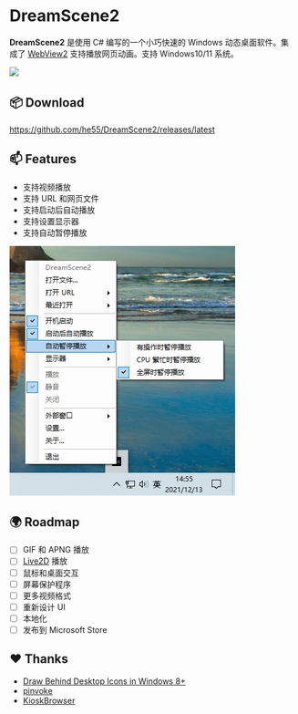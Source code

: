 # DreamScene2
**DreamScene2** 是使用 C# 编写的一个小巧快速的 Windows 动态桌面软件。集成了 [WebView2](https://docs.microsoft.com/en-us/microsoft-edge/webview2/) 支持播放网页动画。支持 Windows10/11 系统。

![](images/Hiyori.gif)

## 📦 Download
https://github.com/he55/DreamScene2/releases/latest

## 📫 Features
- 支持视频播放
- 支持 URL 和网页文件
- 支持启动后自动播放
- 支持设置显示器
- 支持自动暂停播放

![](images/settings.jpg)

## 🌍 Roadmap
- [ ] GIF 和 APNG 播放
- [ ] [Live2D](https://www.live2d.com/) 播放
- [ ] 鼠标和桌面交互
- [ ] 屏幕保护程序
- [ ] 更多视频格式
- [ ] 重新设计 UI
- [ ] 本地化
- [ ] 发布到 Microsoft Store

## ❤ Thanks
- [Draw Behind Desktop Icons in Windows 8+](https://www.codeproject.com/Articles/856020/Draw-Behind-Desktop-Icons-in-Windows-plus)
- [pinvoke](https://github.com/dotnet/pinvoke)
- [KioskBrowser](https://github.com/mortenbrudvik/KioskBrowser)
